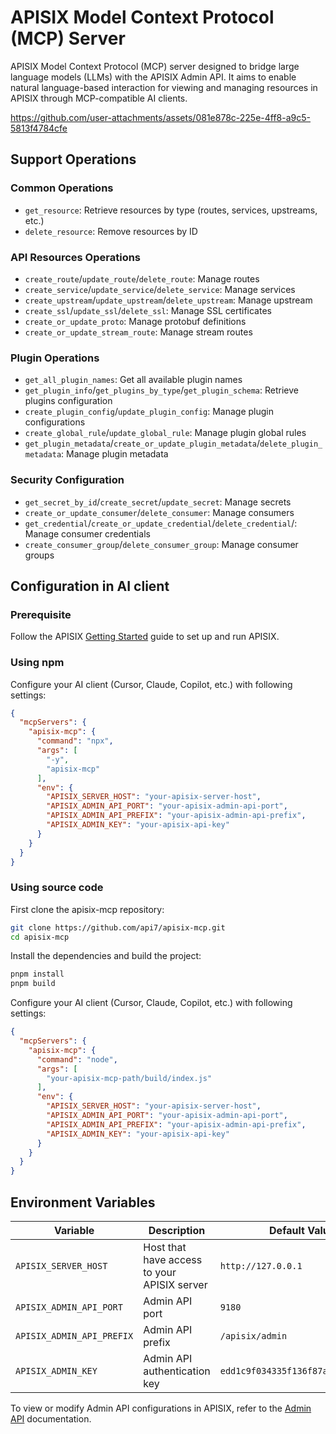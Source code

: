 # APISIX Model Context Protocol (MCP) Server

APISIX Model Context Protocol (MCP) server designed to bridge large language models (LLMs) with the APISIX Admin API. It aims to enable natural language-based interaction for viewing and managing resources in APISIX through MCP-compatible AI clients.

https://github.com/user-attachments/assets/081e878c-225e-4ff8-a9c5-5813f4784cfe

## Support Operations

### Common Operations

- `get_resource`: Retrieve resources by type (routes, services, upstreams, etc.)
- `delete_resource`: Remove resources by ID

### API Resources Operations

- `create_route`/`update_route`/`delete_route`: Manage routes
- `create_service`/`update_service`/`delete_service`: Manage services
- `create_upstream`/`update_upstream`/`delete_upstream`: Manage upstream
- `create_ssl`/`update_ssl`/`delete_ssl`: Manage SSL certificates
- `create_or_update_proto`: Manage protobuf definitions
- `create_or_update_stream_route`: Manage stream routes

### Plugin Operations

- `get_all_plugin_names`: Get all available plugin names
- `get_plugin_info`/`get_plugins_by_type`/`get_plugin_schema`: Retrieve plugins configuration
- `create_plugin_config`/`update_plugin_config`: Manage plugin configurations
- `create_global_rule`/`update_global_rule`: Manage plugin global rules
- `get_plugin_metadata`/`create_or_update_plugin_metadata`/`delete_plugin_metadata`: Manage plugin metadata

### Security Configuration

- `get_secret_by_id`/`create_secret`/`update_secret`: Manage secrets
- `create_or_update_consumer`/`delete_consumer`: Manage consumers
- `get_credential`/`create_or_update_credential`/`delete_credential`/: Manage consumer credentials
- `create_consumer_group`/`delete_consumer_group`: Manage consumer groups

## Configuration in AI client

### Prerequisite

Follow the APISIX [Getting Started](https://docs.api7.ai/apisix/getting-started/) guide to set up and run APISIX.

### Using npm

Configure your AI client (Cursor, Claude, Copilot, etc.) with following settings:

```json
{
  "mcpServers": {
    "apisix-mcp": {
      "command": "npx",
      "args": [
        "-y",
        "apisix-mcp"
      ],
      "env": {
        "APISIX_SERVER_HOST": "your-apisix-server-host",
        "APISIX_ADMIN_API_PORT": "your-apisix-admin-api-port",
        "APISIX_ADMIN_API_PREFIX": "your-apisix-admin-api-prefix",
        "APISIX_ADMIN_KEY": "your-apisix-api-key"
      }
    }
  }
}
```

### Using source code

First clone the apisix-mcp repository:

```bash
git clone https://github.com/api7/apisix-mcp.git
cd apisix-mcp
```

Install the dependencies and build the project:

```bash
pnpm install
pnpm build
```

Configure your AI client (Cursor, Claude, Copilot, etc.) with following settings:

```json
{
  "mcpServers": {
    "apisix-mcp": {
      "command": "node",
      "args": [
        "your-apisix-mcp-path/build/index.js"
      ],
      "env": {
        "APISIX_SERVER_HOST": "your-apisix-server-host",
        "APISIX_ADMIN_API_PORT": "your-apisix-admin-api-port",
        "APISIX_ADMIN_API_PREFIX": "your-apisix-admin-api-prefix",
        "APISIX_ADMIN_KEY": "your-apisix-api-key"
      }
    }
  }
}
```

## Environment Variables

| Variable                  | Description                                 | Default Value                      |
| ------------------------- | ------------------------------------------- | ---------------------------------- |
| `APISIX_SERVER_HOST`      | Host that have access to your APISIX server | `http://127.0.0.1`                 |
| `APISIX_ADMIN_API_PORT`   | Admin API port                              | `9180`                             |
| `APISIX_ADMIN_API_PREFIX` | Admin API prefix                            | `/apisix/admin`                    |
| `APISIX_ADMIN_KEY`          | Admin API authentication key                | `edd1c9f034335f136f87ad84b625c8f1` |

To view or modify Admin API configurations in APISIX, refer to the [Admin API](https://apisix.apache.org/docs/apisix/admin-api) documentation.
